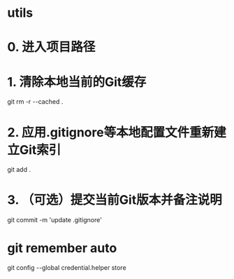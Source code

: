 # utils
# 0. 进入项目路径
# 1. 清除本地当前的Git缓存
git rm -r --cached .

# 2. 应用.gitignore等本地配置文件重新建立Git索引
git add .

# 3. （可选）提交当前Git版本并备注说明
git commit -m 'update .gitignore'



# git remember auto
git config --global credential.helper store

